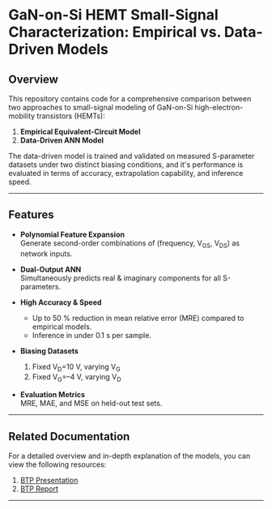 # GaN-on-Si HEMT Small-Signal Characterization: Empirical vs. Data-Driven Models

## Overview  
This repository contains code for a comprehensive comparison between two approaches to small-signal modeling of GaN-on-Si high-electron-mobility transistors (HEMTs):  
1. **Empirical Equivalent-Circuit Model**  
2. **Data-Driven ANN Model**

The data-driven model is trained and validated on measured S-parameter datasets under two distinct biasing conditions, and it's performance is evaluated in terms of accuracy, extrapolation capability, and inference speed.

---

## Features

- **Polynomial Feature Expansion**  
  Generate second-order combinations of (frequency, V<sub>GS</sub>, V<sub>DS</sub>) as network inputs.

- **Dual-Output ANN**  
  Simultaneously predicts real & imaginary components for all S-parameters.

- **High Accuracy & Speed**  
  - Up to 50 % reduction in mean relative error (MRE) compared to empirical models.  
  - Inference in under 0.1 s per sample.

- **Biasing Datasets**  
  1. Fixed V<sub>D</sub>=10 V, varying V<sub>G</sub>  
  2. Fixed V<sub>G</sub>=–4 V, varying V<sub>D</sub>

- **Evaluation Metrics**  
  MRE, MAE, and MSE on held-out test sets.

---

## Related Documentation

For a detailed overview and in-depth explanation of the models, you can view the following resources:
1. [BTP Presentation](https://docs.google.com/presentation/d/1vKBxRE1CylVAVID47izvgHdPglnwMoB9/edit?usp=sharing&ouid=118144874193472748511&rtpof=true&sd=true)
2. [BTP Report](https://drive.google.com/file/d/1WPFK8zqLZu5jZH-6oIaZuiFOL0TooGPl/view?usp=sharing)

---
